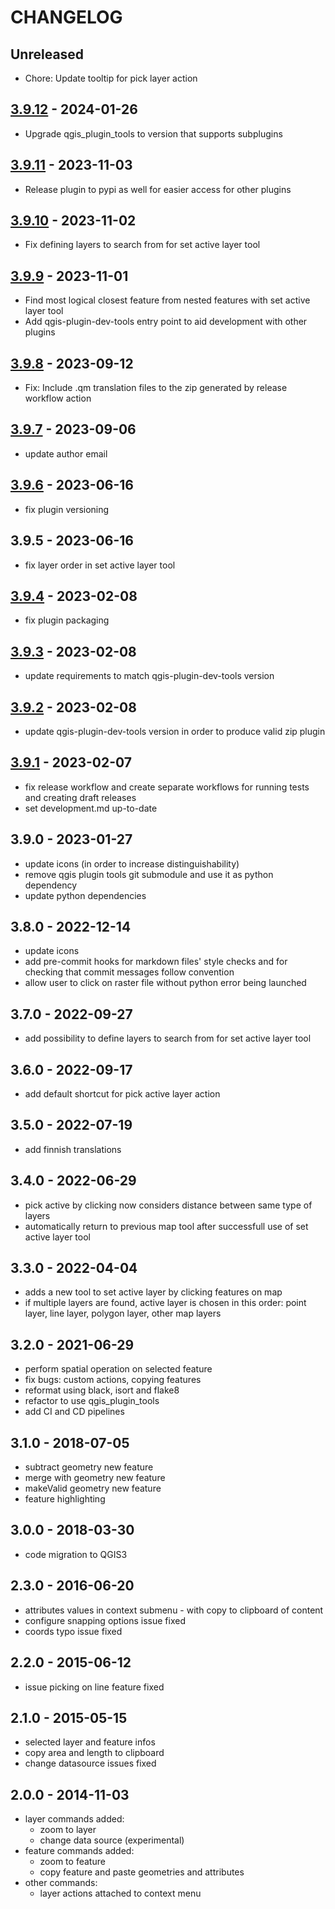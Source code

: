 # CHANGELOG

## Unreleased

- Chore: Update tooltip for pick layer action

## [3.9.12] - 2024-01-26

- Upgrade qgis_plugin_tools to version that supports subplugins

## [3.9.11] - 2023-11-03

- Release plugin to pypi as well for easier access for other plugins

## [3.9.10] - 2023-11-02

- Fix defining layers to search from for set active layer tool

## [3.9.9] - 2023-11-01

- Find most logical closest feature from nested features with set active layer tool
- Add qgis-plugin-dev-tools entry point to aid development with other plugins

## [3.9.8] - 2023-09-12

- Fix: Include .qm translation files to the zip generated by release workflow action

## [3.9.7] - 2023-09-06

- update author email

## [3.9.6] - 2023-06-16

- fix plugin versioning

## 3.9.5 - 2023-06-16

- fix layer order in set active layer tool

## [3.9.4] - 2023-02-08

- fix plugin packaging

## [3.9.3] - 2023-02-08

- update requirements to match qgis-plugin-dev-tools version

## [3.9.2] - 2023-02-08

- update qgis-plugin-dev-tools version in order to produce valid zip plugin

## [3.9.1] - 2023-02-07

- fix release workflow and create separate workflows for running tests and creating draft releases
- set development.md up-to-date

## 3.9.0 - 2023-01-27

- update icons (in order to increase distinguishability)
- remove qgis plugin tools git submodule and use it as python dependency
- update python dependencies

## 3.8.0 - 2022-12-14

- update icons
- add pre-commit hooks for markdown files' style checks and for checking that commit
  messages follow convention
- allow user to click on raster file without python error being launched

## 3.7.0 - 2022-09-27

- add possibility to define layers to search from for set active layer tool

## 3.6.0 - 2022-09-17

- add default shortcut for pick active layer action

## 3.5.0 - 2022-07-19

- add finnish translations

## 3.4.0 - 2022-06-29

- pick active by clicking now considers distance between same type of layers
- automatically return to previous map tool after successfull use of set active layer tool

## 3.3.0 - 2022-04-04

- adds a new tool to set active layer by clicking features on map
- if multiple layers are found, active layer is chosen in this order: point layer, line
  layer, polygon layer, other map layers

## 3.2.0 - 2021-06-29

- perform spatial operation on selected feature
- fix bugs: custom actions, copying features
- reformat using black, isort and flake8
- refactor to use qgis_plugin_tools
- add CI and CD pipelines

## 3.1.0 - 2018-07-05

- subtract geometry new feature
- merge with geometry new feature
- makeValid geometry new feature
- feature highlighting

## 3.0.0 - 2018-03-30

- code migration to QGIS3

## 2.3.0 - 2016-06-20

- attributes values in context submenu - with copy to clipboard of content
- configure snapping options issue fixed
- coords typo issue fixed

## 2.2.0 - 2015-06-12

- issue picking on line feature fixed

## 2.1.0 - 2015-05-15

- selected layer and feature infos
- copy area and length to clipboard
- change datasource issues fixed

## 2.0.0 - 2014-11-03

- layer commands added:
  - zoom to layer
  - change data source (experimental)
- feature commands added:
  - zoom to feature
  - copy feature and paste geometries and attributes
- other commands:
  - layer actions attached to context menu

[3.9.1]: <https://github.com/nlsfi/pickLayer/releases/tag/v3.9.1>
[3.9.2]: <https://github.com/nlsfi/pickLayer/releases/tag/v3.9.2>
[3.9.3]: <https://github.com/nlsfi/pickLayer/releases/tag/v3.9.3>
[3.9.4]: <https://github.com/nlsfi/pickLayer/releases/tag/v3.9.4>
[3.9.6]: <https://github.com/nlsfi/pickLayer/releases/tag/v3.9.6>
[3.9.7]: https://github.com/nlsfi/pickLayer/releases/tag/v3.9.7
[3.9.8]: https://github.com/nlsfi/pickLayer/releases/tag/v3.9.8
[3.9.9]: https://github.com/nlsfi/pickLayer/releases/tag/v3.9.9
[3.9.10]: https://github.com/nlsfi/pickLayer/releases/tag/v3.9.10
[3.9.11]: https://github.com/nlsfi/pickLayer/releases/tag/v3.9.11
[3.9.12]: https://github.com/nlsfi/pickLayer/releases/tag/v3.9.12
